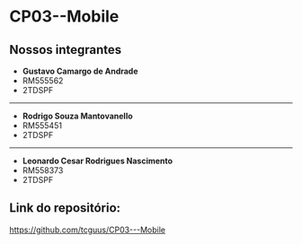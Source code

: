 # CP03--Mobile

## Nossos integrantes
- **Gustavo Camargo de Andrade**
- RM555562
- 2TDSPF
-------------------------------------------
- **Rodrigo Souza Mantovanello**
- RM555451
- 2TDSPF
-------------------------------------------
- **Leonardo Cesar Rodrigues Nascimento**
- RM558373
- 2TDSPF

## Link do repositório:
https://github.com/tcguus/CP03---Mobile
